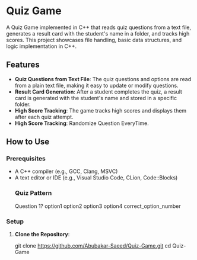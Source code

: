 # Quiz Game

A  Quiz Game implemented in C++ that reads quiz questions from a text file, generates a result card with the student's name in a folder, and tracks high scores. This project showcases file handling, basic data structures, and logic implementation in C++.

## Features

- **Quiz Questions from Text File**: The quiz questions and options are read from a plain text file, making it easy to update or modify questions.
- **Result Card Generation**: After a student completes the quiz, a result card is generated with the student's name and stored in a specific folder.
- **High Score Tracking**: The game tracks high scores and displays them after each quiz attempt.
- **High Score Tracking**: Randomize Question EveryTime.

## How to Use

### Prerequisites

- A C++ compiler (e.g., GCC, Clang, MSVC)
- A text editor or IDE (e.g., Visual Studio Code, CLion, Code::Blocks)
  ### Quiz Pattern
    Question 1?
      option1
      option2
      option3
      option4
      correct_option_number

### Setup

1. **Clone the Repository**:

   git clone https://github.com/Abubakar-Saeed/Quiz-Game.git
   cd Quiz-Game
